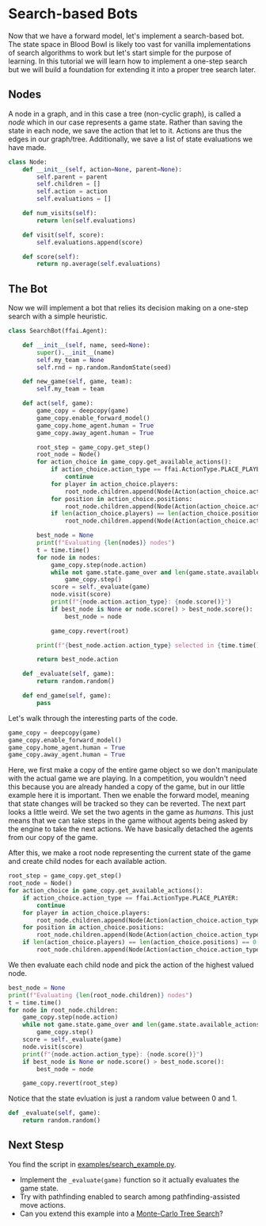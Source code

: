 # Search-based Bots

Now that we have a forward model, let's implement a search-based bot. The state space in Blood Bowl is likely too vast for vanilla implementations of search algorithms to work but let's start simple for the purpose of learning. In this tutorial we will learn how to implement a one-step search but we will build a foundation for extending it into a proper tree search later.

## Nodes
A node in a graph, and in this case a tree (non-cyclic graph), is called a *node* which in our case represents a game state. Rather than saving the state in each node, we save the action that let to it. Actions are thus the edges in our graph/tree. Additionally, we save a list of state evaluations we have made.

```python
class Node:
    def __init__(self, action=None, parent=None):
        self.parent = parent
        self.children = []
        self.action = action
        self.evaluations = []

    def num_visits(self):
        return len(self.evaluations)

    def visit(self, score):
        self.evaluations.append(score)

    def score(self):
        return np.average(self.evaluations)
```

## The Bot
Now we will implement a bot that relies its decision making on a one-step search with a simple heuristic.

```python
class SearchBot(ffai.Agent):

    def __init__(self, name, seed=None):
        super().__init__(name)
        self.my_team = None
        self.rnd = np.random.RandomState(seed)

    def new_game(self, game, team):
        self.my_team = team

    def act(self, game):
        game_copy = deepcopy(game)
        game_copy.enable_forward_model()
        game_copy.home_agent.human = True
        game_copy.away_agent.human = True

        root_step = game_copy.get_step()
        root_node = Node()
        for action_choice in game_copy.get_available_actions():
            if action_choice.action_type == ffai.ActionType.PLACE_PLAYER:
                continue
            for player in action_choice.players:
                root_node.children.append(Node(Action(action_choice.action_type, player=player), parent=root_node))
            for position in action_choice.positions:
                root_node.children.append(Node(Action(action_choice.action_type, position=position), parent=root_node))
            if len(action_choice.players) == len(action_choice.positions) == 0:
                root_node.children.append(Node(Action(action_choice.action_type), parent=root_node))

        best_node = None
        print(f"Evaluating {len(nodes)} nodes")
        t = time.time()
        for node in nodes:
            game_copy.step(node.action)
            while not game.state.game_over and len(game.state.available_actions) == 0:
                game_copy.step()
            score = self._evaluate(game)
            node.visit(score)
            print(f"{node.action.action_type}: {node.score()}")
            if best_node is None or node.score() > best_node.score():
                best_node = node

            game_copy.revert(root)

        print(f"{best_node.action.action_type} selected in {time.time() - t} seconds")

        return best_node.action

    def _evaluate(self, game):
        return random.random()

    def end_game(self, game):
        pass
```

Let's walk through the interesting parts of the code.

```python
game_copy = deepcopy(game)
game_copy.enable_forward_model()
game_copy.home_agent.human = True
game_copy.away_agent.human = True
```

Here, we first make a copy of the entire game object so we don't manipulate with the actual game we are playing. In a competition, you wouldn't need this because you are already handed a copy of the game, but in our little example here it is important. Then we enable the forward model, meaning that state changes will be tracked so they can be reverted. The next part looks a little weird. We set the two agents in the game as *humans*. This just means that we can take steps in the game without agents being asked by the engine to take the next actions. We have basically detached the agents from our copy of the game. 

After this, we make a root node representing the current state of the game and create child nodes for each available action.

```python
root_step = game_copy.get_step()
root_node = Node()
for action_choice in game_copy.get_available_actions():
    if action_choice.action_type == ffai.ActionType.PLACE_PLAYER:
        continue
    for player in action_choice.players:
        root_node.children.append(Node(Action(action_choice.action_type, player=player), parent=root_node))
    for position in action_choice.positions:
        root_node.children.append(Node(Action(action_choice.action_type, position=position), parent=root_node))
    if len(action_choice.players) == len(action_choice.positions) == 0:
        root_node.children.append(Node(Action(action_choice.action_type), parent=root_node))
```

We then evaluate each child node and pick the action of the highest valued node.

```python
best_node = None
print(f"Evaluating {len(root_node.children)} nodes")
t = time.time()
for node in root_node.children:
    game_copy.step(node.action)
    while not game.state.game_over and len(game.state.available_actions) == 0:
        game_copy.step()
    score = self._evaluate(game)
    node.visit(score)
    print(f"{node.action.action_type}: {node.score()}")
    if best_node is None or node.score() > best_node.score():
        best_node = node

    game_copy.revert(root_step)
```

Notice that the state evluation is just a random value between 0 and 1. 

```python
def _evaluate(self, game):
    return random.random()
```

## Next Stesp
You find the script in [examples/search_example.py](../examples/search_example.py).

- Implement the ```_evaluate(game)``` function so it actually evaluates the game state.
- Try with pathfinding enabled to search among pathfinding-assisted move actions.
- Can you extend this example into a [Monte-Carlo Tree Search](https://www.aaai.org/Papers/AIIDE/2008/AIIDE08-036.pdf)?
